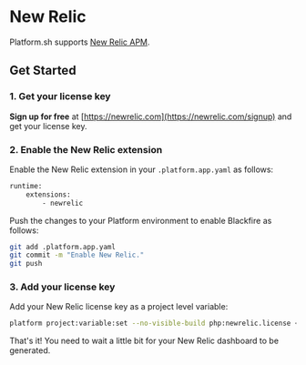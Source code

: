 # New Relic

Platform.sh supports [New Relic APM](https://newrelic.com/application-monitoring).

## Get Started

### 1. Get your license key

**Sign up for free** at [https://newrelic.com](https://newrelic.com/signup) and get your license key.

### 2. Enable the New Relic extension

Enable the New Relic extension in your `.platform.app.yaml` as follows:

```bash
runtime:
    extensions:
        - newrelic
```

Push the changes to your Platform environment to enable Blackfire as follows:

```bash
git add .platform.app.yaml
git commit -m "Enable New Relic."
git push
```

### 3. Add your license key

Add your New Relic license key as a project level variable:

```bash
platform project:variable:set --no-visible-build php:newrelic.license <your-new-relic-license-key>
```

That's it! You need to wait a little bit for your New Relic dashboard to be generated.
